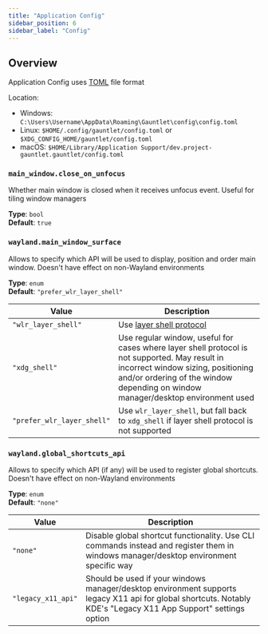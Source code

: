 ```yaml
---
title: "Application Config"
sidebar_position: 6
sidebar_label: "Config"
---
```


## Overview

Application Config uses [TOML](https://toml.io) file format

Location:
- Windows:  `C:\Users\Username\AppData\Roaming\Gauntlet\config\config.toml`
- Linux: `$HOME/.config/gauntlet/config.toml` or `$XDG_CONFIG_HOME/gauntlet/config.toml`
- macOS: `$HOME/Library/Application Support/dev.project-gauntlet.gauntlet/config.toml`

### `main_window.close_on_unfocus`

Whether main window is closed when it receives unfocus event. Useful for tiling window managers

**Type**: `bool`<br>
**Default**: `true`

### `wayland.main_window_surface`

Allows to specify which API will be used to display, position and order main window. Doesn't have effect on non-Wayland environments

**Type**: `enum`<br>
**Default**: `"prefer_wlr_layer_shell"`

| Value                      | Description                                                                                                                                                                                                             |
|----------------------------|-------------------------------------------------------------------------------------------------------------------------------------------------------------------------------------------------------------------------|
| `"wlr_layer_shell"`        | Use [layer shell protocol](https://wayland.app/protocols/wlr-layer-shell-unstable-v1)                                                                                                                                   |
| `"xdg_shell"`              | Use regular window, useful for cases where layer shell protocol is not supported. May result in incorrect window sizing, positioning and/or ordering of the window depending on window manager/desktop environment used | 
| `"prefer_wlr_layer_shell"` | Use `wlr_layer_shell`, but fall back to `xdg_shell` if layer shell protocol is not supported                                                                                                                            |


### `wayland.global_shortcuts_api`

Allows to specify which API (if any) will be used to register global shortcuts. Doesn't have effect on non-Wayland environments

**Type**: `enum`<br>
**Default**: `"none"`

| Value              | Description                                                                                                                                                     |
|--------------------|-----------------------------------------------------------------------------------------------------------------------------------------------------------------|
| `"none"`           | Disable global shortcut functionality. Use CLI commands instead and register them in windows manager/desktop environment specific way                           |
| `"legacy_x11_api"` | Should be used if your windows manager/desktop environment supports legacy X11 api for global shortcuts. Notably KDE's "Legacy X11 App Support" settings option | 

